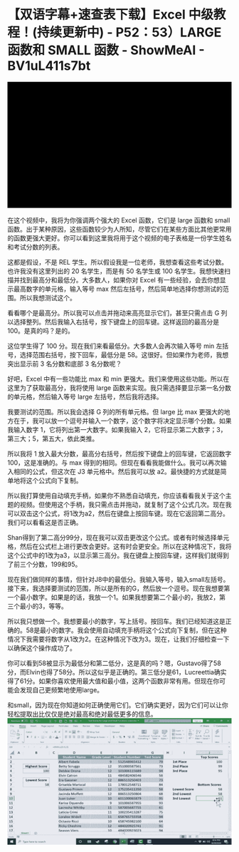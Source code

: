 # 【双语字幕+速查表下载】Excel 中级教程！(持续更新中) - P52：53）LARGE 函数和 SMALL 函数 - ShowMeAI - BV1uL411s7bt

![](img/8910203555fedeaeb439f2b2dff4b9cb_0.png)

在这个视频中，我将为你强调两个强大的 Excel 函数，它们是 large 函数和 small 函数。出于某种原因，这些函数较少为人所知，尽管它们在某些方面比其他更常用的函数更强大更好。你可以看到这里我将用于这个视频的电子表格是一份学生姓名和考试分数的列表。

这都是假设，不是 REL 学生。所以假设我是一位老师，我想查看这些考试分数。也许我没有这里列出的 20 名学生，而是有 50 名学生或 100 名学生。我想快速扫描并找到最高分和最低分。大多数人，如果你对 Excel 有一些经验，会去你想显示最高数字的单元格，输入等号 max 然后左括号，然后简单地选择你想测试的范围。所以我想测试这个。

看看哪个是最高分。所以我可以点击并拖动来高亮显示它们，甚至只需点击 G 列以选择整列。然后我输入右括号，按下键盘上的回车键。这样返回的最高分是 100。是真的吗？是的。

这位学生得了 100 分。现在我们来看最低分。大多数人会再次输入等号 min 左括号，选择范围右括号，按下回车，最低分是 58。这很好。但如果作为老师，我想突出显示前 3 名分数和底部 3 名分数呢？

好吧，Excel 中有一些功能比 max 和 min 更强大。我们来使用这些功能。所以在这里为了获取最高分，我将使用 large 函数来实现。我只需选择要显示第一名分数的单元格，然后输入等号 large 左括号，然后我将选择。

我要测试的范围。所以我会选择 G 列的所有单元格。但 large 比 max 更强大的地方在于，我可以放一个逗号并输入一个数字，这个数字将决定显示哪个分数。如果我输入数字 1，它将列出第一大数字。如果我输入 2，它将显示第二大数字；3，第三大；5，第五大，依此类推。

所以我将 1 放入最大分数，最高分右括号，然后按下键盘上的回车键，它返回数字 100，这是准确的。与 max 得到的相同。但现在看看我能做什么。我可以再次输入相同的公式，但这次在 J3 单元格中。然后我可以放 a2。最快捷的方式就是简单地将这个公式向下复制。

所以我打算使用自动填充手柄，如果你不熟悉自动填充，你应该看看我关于这个主题的视频。但使用这个手柄，我只需点击并拖动，就复制了这个公式几次。现在我可以双击这个公式，将1改为a2，然后在键盘上按回车键。现在它返回第二高分。我们可以看看这是否正确。

Shan得到了第二高分99分，现在我可以双击更改这个公式。或者有时候选择单元格，然后在公式栏上进行更改会更好。这有时会更安全。所以在这种情况下，我将这个公式中的1改为a3，以显示第三高分。我在键盘上按回车键，这样我们就得到了前三个分数，199和95。

现在我们做同样的事情，但针对J8中的最低分。我输入等号，输入small左括号。接下来，我选择要测试的范围，所以是所有的G，然后放一个逗号。现在我想要第一个最小数字。如果是的话，我放一个1。如果我想要第二个最小的，我放2，第三个最小的3，等等。

所以我只想做一个。我想要最小的数字，写上括号。按回车。我们已经知道这是正确的。58是最小的数字。我会使用自动填充手柄将这个公式向下复制，但在这种情况下我需要将数字从1改为2。在这种情况下改为3。现在，让我们仔细检查一下以确保这个操作成功了。

你可以看到58被显示为最低分和第二低分，这是真的吗？嗯，Gustavo得了58分，而Elvin也得了58分。所以这似乎是正确的。第三低分是61，Lucreettia确实得了61分。如果你喜欢使用最大值和最小值，这两个函数非常有用。但现在你可能会发现自己更频繁地使用large。

和small，因为现在你知道如何正确使用它们。它们确实更好，因为它们可以让你轻松提取出比仅仅是绝对最高和绝对最低更多的信息。![](img/8910203555fedeaeb439f2b2dff4b9cb_2.png)
